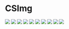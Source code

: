 # CSImg
![](https://github.com/f12347/CSImg/blob/main/UML/%E4%B8%9A%E4%B8%BB%E4%BD%BF%E7%94%A8%E6%97%B6%E5%BA%8F%E5%9B%BE.jpg)
![](https://github.com/f12347/CSImg/blob/main/UML/%E4%BA%8B%E5%8A%A1%E5%A4%84%E7%90%86%E6%97%B6%E5%BA%8F%E5%9B%BE.jpg)
![](https://github.com/f12347/CSImg/blob/main/UML/%E7%89%A9%E4%B8%9A%E7%BC%B4%E8%B4%B9%E8%AE%A2%E5%8D%95%E7%8A%B6%E6%80%81%E5%9B%BE.png)
![](https://github.com/f12347/CSImg/blob/main/UML/%E7%BB%B4%E4%BF%AE%E7%8A%B6%E6%80%81%E5%9B%BE.png)
![](https://github.com/f12347/CSImg/blob/main/UML/%E7%A4%BE%E5%8C%BA%E6%9C%8D%E5%8A%A1%E7%AE%A1%E7%90%86%E7%B1%BB%E5%9B%BE.jpg)
![](https://github.com/f12347/CSImg/blob/main/UML/%E7%A4%BE%E5%8C%BA%E7%AE%A1%E7%90%86-%E7%94%A8%E6%88%B7%E7%94%A8%E4%BE%8B%E5%9B%BE.jpg)
![](https://github.com/f12347/CSImg/blob/main/UML/%E7%A4%BE%E5%8C%BA%E7%AE%A1%E7%90%86-%E7%94%A8%E6%88%B7%E7%99%BB%E5%BD%95%E7%94%A8%E4%BE%8B%E5%9B%BE.jpg)
![](https://github.com/f12347/CSImg/blob/main/UML/%E7%A4%BE%E5%8C%BA%E7%AE%A1%E7%90%86-%E7%A4%BE%E5%8C%BA%E7%AE%A1%E7%90%86%E5%91%98%E7%94%A8%E4%BE%8B%E5%9B%BE.jpg)
![](https://github.com/f12347/CSImg/blob/main/UML/%E7%A4%BE%E5%8C%BA%E7%AE%A1%E7%90%86-%E7%A4%BE%E5%8C%BA%E7%AE%A1%E7%90%86%E7%99%BB%E9%99%86%E7%94%A8%E4%BE%8B%E5%9B%BE.jpg
)
![](https://github.com/f12347/CSImg/blob/main/UML/%E7%A4%BE%E5%8C%BA%E7%AE%A1%E7%90%86-%E8%BF%90%E8%90%A5%E7%99%BB%E5%BD%95%E7%94%A8%E4%BE%8B%E5%9B%BE.jpg
)

